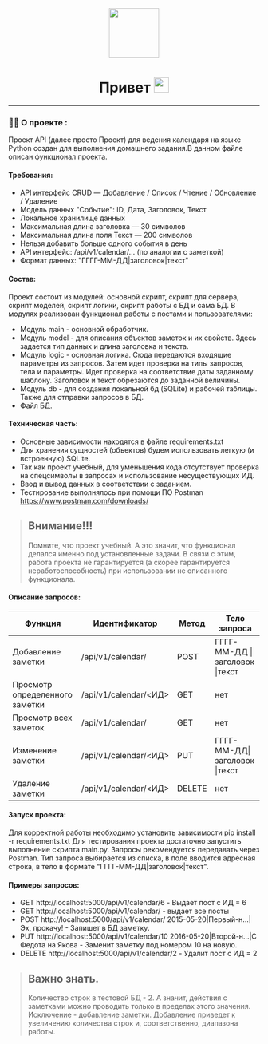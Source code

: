 <div id="header" align="center">
<img src="https://media.giphy.com/media/M9gbBd9nbDrOTu1Mqx/giphy.gif" width="100"/></div>
<div id="count" align="center">
<img src="https://komarev.com/ghpvc/?username=Parsoph85&style=flat-square&color=blue" alt="" align="center"/>
</div>
<h1 align="center">
  Привет
  <img src="https://media.giphy.com/media/hvRJCLFzcasrR4ia7z/giphy.gif" width="30px"/>
</h1>

---

### :man_technologist: О проекте :

Проект API (далее просто Проект) для ведения календаря на языке Python создан для выполнения домашнего задания.В данном файле описан функционал проекта.
#### Требования:
* API интерфейс CRUD — Добавление / Список / Чтение / Обновление / Удаление
* Модель данных "Событие": ID, Дата, Заголовок, Текст
* Локальное хранилище данных
* Максимальная длина заголовка — 30 символов
* Максимальная длина поля Текст — 200 символов
* Нельзя добавить больше одного события в день
* API интерфейс: /api/v1/calendar/… (по аналогии с заметкой)
* Формат данных: "ГГГГ-ММ-ДД|заголовок|текст"

#### Состав:
Проект состоит из модулей: основной скрипт, скрипт для сервера, скрипт моделей, скрипт логики, скрипт работы с БД и сама БД.
В модулях реализован функционал работы с постами и пользователями:
* Модуль main - основной обработчик.
* Модуль model - для описания объектов заметок и их свойств. Здесь задается тип данных и длина заголовка и текста.
* Модуль logic - основная логика. Сюда передаются входящие параметры из запросов. Затем идет проверка на типы запросов, тела и параметры. Идет проверка на соответствие даты заданному шаблону. Заголовок и текст обрезаются до заданной величины.
* Модуль db - для создания локальной бд (SQLite) и рабочей таблицы. Также для отправки запросов в БД. 
* Файл БД.
#### Техническая часть:
* Основные зависимости находятся в файле requirements.txt
* Для хранения сущностей (объектов) будем использовать легкую (и встроенную) SQLite.
* Так как проект учебный, для уменьшения кода отсутствует проверка на спецсимволы в запросах и использование несуществующих ИД.
* Ввод и вывод данных в соответствии с заданием.
* Тестирование выполнялось при помощи ПО Postman https://www.postman.com/downloads/

> ## Внимание!!!
> Помните, что проект учебный.
> А это значит, что функционал делался именно под установленные задачи.
> В связи с этим, работа проекта не гарантируется (а скорее гарантируется неработоспособность) при использовании не описанного функционала.

#### Описание запросов:

| Функция                        | Идентификатор | Метод | Тело запроса                                      |
|--------------------------------|----------|---------|---------------------------------------------------|
| Добавление заметки             | /api/v1/calendar/  | POST    | ГГГГ-ММ-ДД \|заголовок \|текст |
| Просмотр определенного заметки | /api/v1/calendar/<ИД> | GET      | нет                                               |
| Просмотр всех заметок          | /api/v1/calendar/    | GET   | нет                                               |
| Изменение заметки                | /api/v1/calendar/<ИД> |PUT   | ГГГГ-ММ-ДД\|заголовок \|текст                     |
| Удаление заметки                 | /api/v1/calendar/<ИД>  | DELETE  | нет                                               |

#### Запуск проекта:
Для корректной работы необходимо установить зависимости pip install -r requirements.txt
Для тестирования проекта достаточно запустить выполнение скрипта main.py. 
Запросы рекомендуется передавать через Postman. Тип запроса выбирается из списка, в поле вводится адресная строка, в тело в формате "ГГГГ-ММ-ДД|заголовок|текст".
#### Примеры запросов:
* GET http://localhost:5000/api/v1/calendar/6 - Выдает пост с ИД = 6
* GET http://localhost:5000/api/v1/calendar/ - выдает все посты
* POST http://localhost:5000/api/v1/calendar/ 2015-05-20|Первый-н...|Эх, прокачу! - Запишет в БД заметку.
* PUT http://localhost:5000/api/v1/calendar/10 2016-05-20|Второй-н...|С Федота на Якова - Заменит заметку под номером 10 на новую.
* DELETE http://localhost:5000/api/v1/calendar/2 - Удалит пост с ИД = 2

> ## Важно знать.
> Количество строк в тестовой БД - 2. А значит, действия с заметками можно проводить только в пределах этого значения.
> Исключение - добавление заметки. Добавление приведет к увеличению количества строк и, соответственно, диапазона работы.
